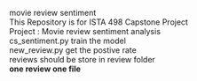 movie review sentiment
<br>This Repository is for ISTA 498 Capstone Project
<br>Project : Movie review sentiment analysis
<br>cs_sentiment.py train the model
<br>new_review.py get the postive rate
<br>reviews should be store in review folder
<br>**one review one file**
